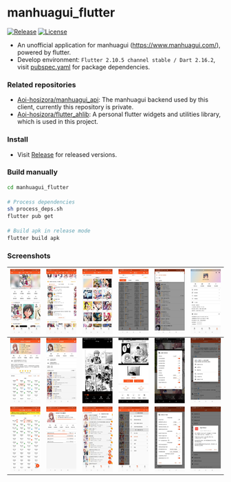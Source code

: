 # manhuagui_flutter

[![Release](https://img.shields.io/github/v/release/Aoi-hosizora/manhuagui_flutter)](https://github.com/Aoi-hosizora/manhuagui_flutter/releases)
[![License](https://img.shields.io/badge/license-mit-blue.svg)](./LICENSE)

+ An unofficial application for manhuagui (https://www.manhuagui.com/), powered by flutter.
+ Develop environment: `Flutter 2.10.5 channel stable / Dart 2.16.2`, visit [pubspec.yaml](./pubspec.yaml) for package dependencies.

### Related repositories

+ [Aoi-hosizora/manhuagui_api](https://github.com/Aoi-hosizora/manhuagui_api): The manhuagui backend used by this client, currently this repository is private.
+ [Aoi-hosizora/flutter_ahlib](https://github.com/Aoi-hosizora/flutter_ahlib): A personal flutter widgets and utilities library, which is used in this project.

### Install

+ Visit [Release](https://github.com/Aoi-hosizora/manhuagui_flutter/releases) for released versions.

### Build manually

```bash
cd manhuagui_flutter

# Process dependencies
sh process_deps.sh
flutter pub get

# Build apk in release mode
flutter build apk
```

### Screenshots

| ![screenshot1](./assets/screenshot1.jpg)   | ![screenshot2](./assets/screenshot2.jpg)   | ![screenshot3](./assets/screenshot3.jpg)   | ![screenshot4](./assets/screenshot4.jpg)   | ![screenshot5](./assets/screenshot5.jpg)   | ![screenshot6](./assets/screenshot6.jpg)   |
|--------------------------------------------|--------------------------------------------|--------------------------------------------|--------------------------------------------|--------------------------------------------|--------------------------------------------|
| ![screenshot7](./assets/screenshot7.jpg)   | ![screenshot8](./assets/screenshot8.jpg)   | ![screenshot9](./assets/screenshot9.jpg)   | ![screenshot10](./assets/screenshot10.jpg) | ![screenshot11](./assets/screenshot11.jpg) | ![screenshot12](./assets/screenshot12.jpg) |
| ![screenshot13](./assets/screenshot13.jpg) | ![screenshot14](./assets/screenshot14.jpg) | ![screenshot15](./assets/screenshot15.jpg) | ![screenshot16](./assets/screenshot16.jpg) | ![screenshot17](./assets/screenshot17.jpg) | ![screenshot18](./assets/screenshot18.jpg) |
